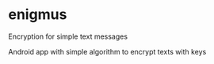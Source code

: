 # enigmus
Encryption for simple text messages

Android app with simple algorithm to encrypt texts with keys

